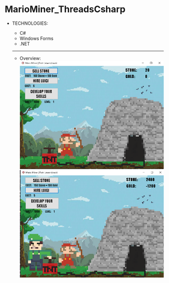 # MarioMiner_ThreadsCsharp

- TECHNOLOGIES:
  - C#
  - Windows Forms
  - .NET
  
  -------------------------------------------------------------------------
  
  - Overview:
  ![alt text](https://github.com/lewypiotrek/MarioMiner_ThreadsCsharp/blob/master/Screenshot_0.PNG)
    ![alt text](https://github.com/lewypiotrek/MarioMiner_ThreadsCsharp/blob/master/Screenshot_3.PNG)
  
